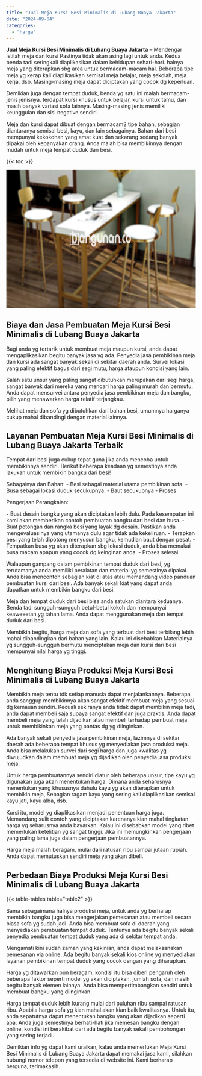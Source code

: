 ```yaml
---
title: "Jual Meja Kursi Besi Minimalis di Lubang Buaya Jakarta"
date: "2024-09-04"
categories: 
  - "harga"
---
```


**Jual Meja Kursi Besi Minimalis di Lubang Buaya Jakarta** – Mendengar istilah meja dan kursi Pastinya tidak akan asing lagi untuk anda. Kedua benda tadi seringkali diaplikasikan dalam kehidupan sehari-hari. halnya meja yang diterapkan sbg area untuk bermacam-macam hal. Beberapa tipe meja yg kerap kali diaplikasikan semisal meja belajar, meja sekolah, meja kerja, dsb. Masing-masing meja dapat diciptakan yang cocok dg keperluan.

Demikian juga dengan tempat duduk, benda yg satu ini malah bermacam-jenis jenisnya. terdapat kursi khusus untuk belajar, kursi untuk tamu, dan masih banyak variasi sofa lainnya. Masing-masing jenis memiliki keunggulan dan sisi negative sendiri.

Meja dan kursi dapat dibuat dengan bermacam2 tipe bahan, sebagian diantaranya semisal besi, kayu, dan lain sebagainya. Bahan dari besi mempunyai kekokohan yang amat kuat dan sekarang sedang banyak dipakai oleh kebanyakan orang. Anda malah bisa membikinnya dengan mudah untuk meja tempat duduk dan besi.

{{< toc >}}

![Jual Meja Kursi Besi Minimalis di Lubang Buaya Jakarta](/images/jual-meja-besi-murah26.png)

## Biaya dan Jasa Pembuatan Meja Kursi Besi Minimalis di Lubang Buaya Jakarta

Bagi anda yg tertarik untuk membuat meja maupun kursi, anda dapat mengaplikasikan begitu banyak jasa yg ada. Penyedia jasa pembikinan meja dan kursi ada sangat banyak sekali di sekitar daerah anda. Survei lokasi yang paling efektif bagus dari segi mutu, harga ataupun kondisi yang lain.

Salah satu unsur yang paling sangat dibutuhkan merupakan dari segi harga, sangat banyak dari mereka yang mencari harga paling murah dan bermutu. Anda dapat mensurvei antara penyedia jasa pembikinan meja dan bangku, pilih yang menawarkan harga relatif terjangkau.

Melihat meja dan sofa yg dibutuhkan dari bahan besi, umumnya harganya cukup mahal dibandingi dengan material lainnya.

## Layanan Pembuatan Meja Kursi Besi Minimalis di Lubang Buaya Jakarta Terbaik

Tempat dari besi juga cukup tepat guna jika anda mencoba untuk membikinnya sendiri. Berikut beberapa keadaan yg semestinya anda lakukan untuk membikin bangku dari besi!

Sebagainya dan Bahan: - Besi sebagai material utama pembikinan sofa. - Busa sebagai lokasi duduk secukupnya. - Baut secukupnya - Proses

Pengerjaan Perangkaian:

\- Buat desain bangku yang akan diciptakan lebih dulu. Pada kesempatan ini kami akan memberikan contoh pembuatan bangku dari besi dan busa. - Buat potongan dan rangka besi yang layak dg desain. Pastikan anda mengevaluasinya yang utamanya dulu agar tidak ada kekeliruan. - Terapkan besi yang telah dipotong menyusun bangku, kemudian baut dengan pesat. - Tempatkan busa yg akan diterapkan sbg lokasi duduk, anda bisa memakai busa macam apapun yang cocok dg keinginan anda. - Proses selesai.

Walaupun gampang dalam pembikinan tempat duduk dari besi, yg terutamanya anda memiliki peralatan dan material yg semestinya dipakai. Anda bisa mencontoh sebagian kiat di atas atau memandang video panduan pembuatan kursi dari besi. Ada banyak sekali kiat yang dapat anda dapatkan untuk membikin bangku dari besi.

Meja dan tempat duduk dari besi bisa anda satukan diantara keduanya. Benda tadi sungguh-sungguh betul-betul kokoh dan mempunyai keaweeetan yg tahan lama. Anda dapat menggunakan meja dan tempat duduk dari besi.

Membikin begitu, harga meja dan sofa yang terbuat dari besi terbilang lebih mahal dibandingkan dari bahan yang lain. Kalau ini disebabkan Materialnya yg sungguh-sungguh bermutu menciptakan meja dan kursi dari besi mempunyai nilai harga yg tinggi.

## Menghitung Biaya Produksi Meja Kursi Besi Minimalis di Lubang Buaya Jakarta

Membikin meja tentu tdk setiap manusia dapat menjalankannya. Beberapa anda sanggup membikinnya akan sangat efektif membuat meja yang sesuai dg kemauan sendiri. Kecuali sekiranya anda tidak dapat membikin meja tadi, anda dapat membeli saja supaya sangat efektif dan juga praktis. Anda dapat membeli meja yang telah dijadikan atau membeli terhadap pembuat meja untuk membikinkan meja yang pantas dg yg diinginkan.

Ada banyak sekali penyedia jasa pembikinan meja, lazimnya di sekitar daerah ada beberapa tempat khusus yg menyediakan jasa produksi meja. Anda bisa melakukan survei dari segi harga dan juga kwalitas yg diwujudkan dalam membuat meja yg dijadikan oleh penyedia jasa produksi meja.

Untuk harga pembuatannya sendiri diatur oleh beberapa unsur, tipe kayu yg digunakan juga akan menentukan harga. Dimana anda seharusnya menentukan yang khususnya dahulu kayu yg akan diterapkan untuk membikin meja, Sebagian ragam kayu yang sering kali diaplikasikan semisal kayu jati, kayu alba, dsb.

Kursi itu, model yg diaplikasikan menjadi penentuan harga juga. Memandang sulit contoh yang diciptakan karenanya kian mahal tingkatan harga yg seharusnya anda bayarkan. Kalau ini disebabkan model yang ribet memerlukan ketelitian yg sangat tinggi. Jika ini memungkinkan pengerjaan yang paling lama juga dalam pengerjaan pembuatannya.

Harga meja malah beragam, mulai dari ratusan ribu sampai jutaan rupiah. Anda dapat memutuskan sendiri meja yang akan dibeli.

## Perbedaan Biaya Produksi Meja Kursi Besi Minimalis di Lubang Buaya Jakarta

{{< table-tables table="table2" >}}

Sama sebagaimana halnya produksi meja, untuk anda yg berharap membikin bangku juga bisa mengerjakan pemesanan atau membeli secara biasa sofa yg sudah jadi. Anda bisa membuat sofa di daerah yang menyediakan pembuatan tempat duduk. Tentunya ada begitu banyak sekali penyedia pembuatan tempat duduk yang ada di sekitar tempat anda.

Mengamati kini sudah zaman yang kekinian, anda dapat melaksanakan pemesanan via online. Ada begitu banyak sekali kios online yg menyediakan layanan pembikinan tempat duduk yang cocok dengan yang diharapkan.

Harga yg ditawarkan pun beragam, kondisi itu bisa diberi pengaruh oleh beberapa faktor seperti model yg akan diciptakan, jumlah sofa, dan masih begitu banyak elemen lainnya. Anda bisa mempertimbangkan sendiri untuk membuat bangku yang diinginkan.

Harga tempat duduk lebih kurang mulai dari puluhan ribu sampai ratusan ribu. Apabila harga sofa yg kian mahal akan kian baik kwalitasnya. Untuk itu, anda sepatutnya dapat menentukan bangku yang akan dijadikan seperti apa. Anda juga semestinya berhati-hati jika memesan bangku dengan online, kondisi ini berakibat dari ada begitu banyak sekali pembohongan yang sering terjadi.

Demikian info yg dapat kami uraikan, kalau anda memerlukan Meja Kursi Besi Minimalis di Lubang Buaya Jakarta dapat memakai jasa kami, silahkan hubungi nomor telepon yang tersedia di website ini. Kami berharap berguna, terimakasih.
